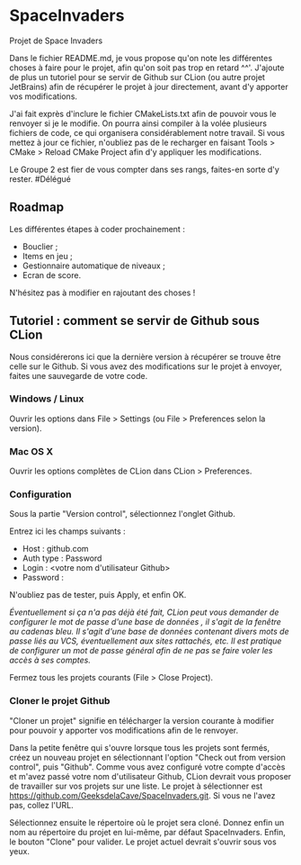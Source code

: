 # SpaceInvaders
Projet de Space Invaders

Dans le fichier README.md, je vous propose qu'on note les différentes choses à faire pour le projet, afin qu'on soit pas
trop en retard ^^'. J'ajoute de plus un tutoriel pour se servir de Github sur CLion (ou autre projet JetBrains) afin de
récupérer le projet à jour directement, avant d'y apporter vos modifications.

J'ai fait exprès d'inclure le fichier CMakeLists.txt afin de pouvoir vous le renvoyer si je le modifie. On pourra ainsi
compiler à la volée plusieurs fichiers de code, ce qui organisera considérablement notre travail. Si vous mettez à jour
ce fichier, n'oubliez pas de le recharger en faisant Tools > CMake > Reload CMake Project afin d'y appliquer les
modifications.

Le Groupe 2 est fier de vous compter dans ses rangs, faites-en sorte d'y rester. \#Délégué

## Roadmap

Les différentes étapes à coder prochainement :

- Bouclier ;
- Items en jeu ;
- Gestionnaire automatique de niveaux ;
- Ecran de score.

N'hésitez pas à modifier en rajoutant des choses !

## Tutoriel : comment se servir de Github sous CLion

Nous considérerons ici que la dernière version à récupérer se trouve être celle sur le Github. Si vous avez des
modifications sur le projet à envoyer, faites une sauvegarde de votre code.

### Windows / Linux

Ouvrir les options dans File > Settings (ou File > Preferences selon la version).

### Mac OS X

Ouvrir les options complètes de CLion dans CLion > Preferences.

### Configuration

Sous la partie "Version control", sélectionnez l'onglet Github.

Entrez ici les champs suivants :
- Host : github.com
- Auth type : Password
- Login : <votre nom d'utilisateur Github>
- Password : <votre mot de passe Github>

N'oubliez pas de tester, puis Apply, et enfin OK.

_Éventuellement si ça n'a pas déjà été fait, CLion peut vous demander de configurer le mot de passe d'une base de données
, il s'agit de la fenêtre au cadenas bleu. Il s'agit d'une base de données contenant divers mots de passe liés au VCS,
éventuellement aux sites rattachés, etc. Il est pratique de configurer un mot de passe général afin de ne pas se faire
voler les accès à ses comptes._

Fermez tous les projets courants (File > Close Project).

### Cloner le projet Github

"Cloner un projet" signifie en télécharger la version courante à modifier pour pouvoir y apporter vos modifications afin
de le renvoyer.

Dans la petite fenêtre qui s'ouvre lorsque tous les projets sont fermés, créez un nouveau projet en sélectionnant 
l'option "Check out from version control", puis "Github". Comme vous avez configuré votre compte d'accès et m'avez passé
votre nom d'utilisateur Github, CLion devrait vous proposer de travailler sur vos projets sur une liste. Le projet à
sélectionner est https://github.com/GeeksdelaCave/SpaceInvaders.git. Si vous ne l'avez pas, collez l'URL.

Sélectionnez ensuite le répertoire où le projet sera cloné. Donnez enfin un nom au répertoire du projet en lui-même, par
défaut SpaceInvaders. Enfin, le bouton "Clone" pour valider. Le projet actuel devrait s'ouvrir sous vos yeux.